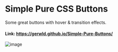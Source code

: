# Simple Pure CSS Buttons
Some great buttons with hover &amp; transition effects.

#### Link: https://gerwld.github.io/Simple-Pure-Buttons/

![image](https://user-images.githubusercontent.com/47056812/139247797-bc9e502f-321c-4338-943a-358c61e666ac.png)

